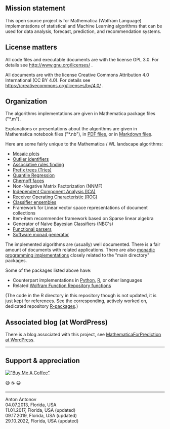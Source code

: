 
## Mission statement

This open source project is for Mathematica (Wolfram Language) implementations of statistical and Machine Learning 
algorithms that can be used for data analysis, forecast, prediction, and recommendation systems.

## License matters

All code files and executable documents are with the license GPL 3.0. For details see 
http://www.gnu.org/licenses/ .

All documents are with the license Creative Commons Attribution 4.0 International (CC BY 4.0). 
For details see https://creativecommons.org/licenses/by/4.0/ .

## Organization

The algorithms implementations are given in Mathematica package files ("*.m"). 

Explanations or presentations about the algorithms are given in Mathematica notebook files ("*.nb"), in 
[PDF files](https://github.com/antononcube/MathematicaForPrediction/tree/master/Documentation), 
or in 
[Markdown files](https://github.com/antononcube/MathematicaForPrediction/tree/master/MarkdownDocuments).

Here are some fairly unique to the Mathematica / WL landscape algorithms:
- [Mosaic plots](https://mathematicaforprediction.wordpress.com/?s=mosaicplot)
- [Outlier identifiers](https://github.com/antononcube/MathematicaForPrediction/blob/master/OutlierIdentifiers.m)
- [Associative rules finding](https://github.com/antononcube/MathematicaForPrediction/blob/master/EclatAlgorithm.m)
- [Prefix trees (Tries)](https://mathematicaforprediction.wordpress.com/2013/12/06/tries-with-frequencies-for-data-mining/)
- [Quantile Regression](https://mathematicaforprediction.wordpress.com/?s=quantile+regression)
- [Chernoff faces](https://mathematicaforprediction.wordpress.com/2016/06/03/making-chernoff-faces-for-data-visualization/)
- Non-Negative Matrix Factorization (NNMF)
- [Independent Component Analysis (ICA)](https://mathematicaforprediction.wordpress.com/2016/05/23/independent-component-analysis-for-multidimensional-signals/)
- [Receiver Operating Characteristic (ROC)](https://github.com/antononcube/MathematicaForPrediction/blob/master/MarkdownDocuments/ROCFunctions-Example-Usage.md)
- [Classifier ensembles](https://github.com/antononcube/MathematicaForPrediction/blob/master/MarkdownDocuments/ROC-for-Classifier-Ensembles-Bootstrapping-Damaging-and-Interpolation.md)
- Framework for Linear vector space representations of document collections
- Item-item recommender framework based on Sparse linear algebra
- Generator of Naive Bayesian Classifiers (NBC's)
- [Functional parsers](https://mathematicaforprediction.wordpress.com/2014/02/13/natural-language-processing-with-functional-parsers/)
- [Software monad generator](https://github.com/antononcube/MathematicaForPrediction/blob/master/MonadicProgramming/StateMonadCodeGenerator.m)

The implemented algorithms are (usually) well documented. There is a fair amount of documents with related applications.
There are also 
[monadic programming implementations](https://github.com/antononcube/MathematicaForPrediction/tree/master/MonadicProgramming)
closely related to the "main directory" packages.

Some of the packages listed above have:

- Counterpart implementations in [Python](https://pypi.org/user/antononcube/), [R](https://github.com/antononcube/R-packages), or other languages
- Related [Wolfram Function Repository functions](https://resources.wolframcloud.com/FunctionRepository/search/?i=Anton+Antonov) 

(The code in the R directory in this repository though is not updated, it is just kept for references.
See the corresponding, actively worked on, dedicated repository 
[R-packages](https://github.com/antononcube/R-packages).) 

## Associated blog (at WordPress)

There is a blog associated with this project, see
[MathematicaForPrediction at WordPress](http://mathematicaforprediction.wordpress.com).

------

## Support & appreciation

[!["Buy Me A Coffee"](https://www.buymeacoffee.com/assets/img/custom_images/orange_img.png)](https://www.buymeacoffee.com/antonov70)


😅 ☕️ 😀

------

Anton Antonov   
04.07.2013, Florida, USA   
11.01.2017, Florida, USA (updated)   
09.17.2019, Florida, USA (updated)   
29.10.2022, Florida, USA (updated)   
